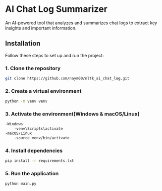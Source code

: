 # AI Chat Log Summarizer

An AI-powered tool that analyzes and summarizes chat logs to extract key insights and important information.

## Installation

Follow these steps to set up and run the project:

### 1. Clone the repository
```bash
git clone https://github.com/naym00/nltk_ai_chat_log.git
```

### 2. Create a virtual environment
```bash
python -m venv venv
```

### 3. Activate the environment(Windows & macOS/Linux)
```bash
-Windows
    -venv\Scripts\activate
-macOS/Linux
    -source venv/bin/activate
```

### 4. Install dependencies
```bash
pip install -r requirements.txt
```

### 5. Run the application
```bash
python main.py
```